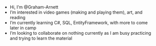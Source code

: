 - Hi, I’m @Graham-Arnett
- I’m interested in video games (making and playing them), art, and reading
- I’m currently learning C#, SQL, EntityFramework, with more to come later in camp
- I’m looking to collaborate on nothing currently as I am busy practicing and trying to learn the material

<!---
Graham-Arnett/Graham-Arnett is a ✨ special ✨ repository because its `README.md` (this file) appears on your GitHub profile.
You can click the Preview link to take a look at your changes.
--->
